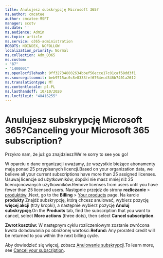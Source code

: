 ```yaml
---
title: Anulujesz subskrypcję Microsoft 365?
ms.author: cmcatee
author: cmcatee-MSFT
manager: scotv
ms.date: ''
ms.audience: Admin
ms.topic: article
ms.service: o365-administration
ROBOTS: NOINDEX, NOFOLLOW
localization_priority: Normal
ms.collection: Adm_O365
ms.custom:
- "87"
- "1400001"
ms.openlocfilehash: 9ff327348002634bbef56ecce17c01caf58dd3f1
ms.sourcegitcommit: beb9715ac0c8e8333fef6764ecd346b7401a2612
ms.translationtype: MT
ms.contentlocale: pl-PL
ms.lasthandoff: 10/10/2020
ms.locfileid: "48416255"
---
```

# <a name="canceling-your-microsoft-365-subscription"></a><span data-ttu-id="fd958-102">Anulujesz subskrypcję Microsoft 365?</span><span class="sxs-lookup"><span data-stu-id="fd958-102">Canceling your Microsoft 365 subscription?</span></span>

<span data-ttu-id="fd958-103">Przykro nam, że już go znajdziesz!</span><span class="sxs-lookup"><span data-stu-id="fd958-103">We're sorry to see you go!</span></span>
  
<span data-ttu-id="fd958-104">W oparciu o dane organizacji uważamy, że wszystkie bieżące abonamenty mają ponad 25 przypisanych licencji.</span><span class="sxs-lookup"><span data-stu-id="fd958-104">Based on your organization data, we believe all your current subscriptions have more than 25 assigned licenses.</span></span> <span data-ttu-id="fd958-105">Usuwaj licencje od użytkowników, dopóki nie masz mniej niż 25 licencjonowanych użytkowników.</span><span class="sxs-lookup"><span data-stu-id="fd958-105">Remove licenses from users until you have fewer than 25 licensed users.</span></span> <span data-ttu-id="fd958-106">Następnie przejdź do strony **rozliczanie** \> [produktów](https://go.microsoft.com/fwlink/p/?linkid=842054) .</span><span class="sxs-lookup"><span data-stu-id="fd958-106">Next, go to the **Billing** \> [Your products](https://go.microsoft.com/fwlink/p/?linkid=842054) page.</span></span> <span data-ttu-id="fd958-107">Na karcie **produkty** Znajdź subskrypcję, którą chcesz anulować, wybierz pozycję **więcej akcji** (trzy kropki), a następnie wybierz pozycję **Anuluj subskrypcję**.</span><span class="sxs-lookup"><span data-stu-id="fd958-107">On the **Products** tab, find the subscription that you want to cancel, select **More actions** (three dots), then select **Cancel subscription**.</span></span>

<span data-ttu-id="fd958-108">**Zwrot kosztów:** W następnym cyklu rozliczeniowym zostanie zwrócona kwota doładowania po obniżonej wartości.</span><span class="sxs-lookup"><span data-stu-id="fd958-108">**Refund:** Any prorated credit will be returned to you within the next billing cycle.</span></span>

<span data-ttu-id="fd958-109">Aby dowiedzieć się więcej, zobacz [Anulowanie subskrypcji](https://docs.microsoft.com/microsoft-365/commerce/subscriptions/cancel-your-subscription).</span><span class="sxs-lookup"><span data-stu-id="fd958-109">To learn more, see [Cancel your subscription](https://docs.microsoft.com/microsoft-365/commerce/subscriptions/cancel-your-subscription).</span></span>